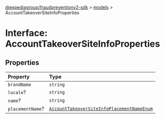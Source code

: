 [@expediagroup/fraudpreventionv2-sdk](../../index.md) > [models](../index.md) > AccountTakeoverSiteInfoProperties

# Interface: AccountTakeoverSiteInfoProperties

## Properties

| Property         | Type                                                                                                                 |
| :--------------- | :------------------------------------------------------------------------------------------------------------------- |
| `brandName`      | `string`                                                                                                             |
| `locale`?        | `string`                                                                                                             |
| `name`?          | `string`                                                                                                             |
| `placementName`? | [`AccountTakeoverSiteInfoPlacementNameEnum`](../type-aliases/type-alias.AccountTakeoverSiteInfoPlacementNameEnum.md) |
